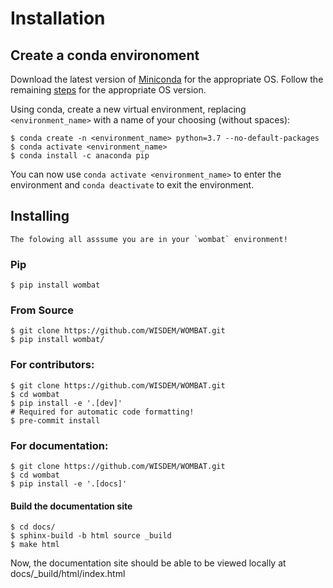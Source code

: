 # Installation


## Create a conda environoment

Download the latest version of [Miniconda](<https://docs.conda.io/en/latest/miniconda.html>)
for the appropriate OS. Follow the remaining [steps](<https://conda.io/projects/conda/en/latest/user-guide/install/index.html#regular-installation>)
for the appropriate OS version.


Using conda, create a new virtual environment, replacing `<environment_name>` with a name
of your choosing (without spaces):
```text
$ conda create -n <environment_name> python=3.7 --no-default-packages
$ conda activate <environment_name>
$ conda install -c anaconda pip
```
You can now use ``conda activate <environment_name>`` to enter the environment and
``conda deactivate`` to exit the environment.


## Installing

```{note}
The folowing all asssume you are in your `wombat` environment!
```


### Pip

```text
$ pip install wombat
```

### From Source

```text
$ git clone https://github.com/WISDEM/WOMBAT.git
$ pip install wombat/
```


### For contributors:

```text
$ git clone https://github.com/WISDEM/WOMBAT.git
$ cd wombat
$ pip install -e '.[dev]'
# Required for automatic code formatting!
$ pre-commit install
```


### For documentation:

```text
$ git clone https://github.com/WISDEM/WOMBAT.git
$ cd wombat
$ pip install -e '.[docs]'
```

#### Build the documentation site

```text
$ cd docs/
$ sphinx-build -b html source _build
$ make html
```

Now, the documentation site should be able to be viewed locally at
docs/_build/html/index.html
